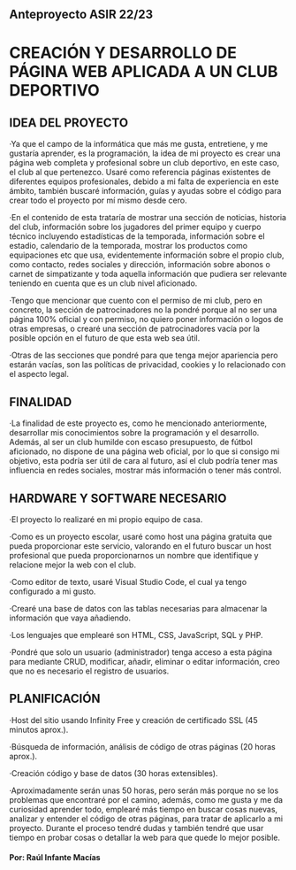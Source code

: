 ## Anteproyecto ASIR 22/23
# CREACIÓN Y DESARROLLO DE PÁGINA WEB APLICADA A UN CLUB DEPORTIVO

## IDEA DEL PROYECTO
·Ya que el campo de la informática que más me gusta, entretiene, y me gustaría aprender, es la programación, la idea de mi proyecto es crear una página web completa y profesional sobre un club deportivo, en este caso, el club al que pertenezco. Usaré como referencia páginas existentes de diferentes equipos profesionales, debido a mi falta de experiencia en este ámbito, también buscaré información, guías y ayudas sobre el código para crear todo el proyecto por mí mismo desde cero.  

·En el contenido de esta trataría de mostrar una sección de noticias, historia del club, información sobre los jugadores del primer equipo y cuerpo técnico incluyendo estadísticas de la temporada, información sobre el estadio, calendario de la temporada, mostrar los productos como equipaciones etc que usa, evidentemente información sobre el propio club, como contacto, redes sociales y dirección, información sobre abonos o carnet de simpatizante y toda aquella información que pudiera ser relevante teniendo en cuenta que es un club nivel aficionado.  

·Tengo que mencionar que cuento con el permiso de mi club, pero en concreto, la sección de patrocinadores no la pondré porque al no ser una página 100% oficial y con permiso, no quiero poner información o logos de otras empresas, o crearé una sección de patrocinadores vacía por la posible opción en el futuro de que esta web sea útil.  

·Otras de las secciones que pondré para que tenga mejor apariencia pero estarán vacías, son las políticas de privacidad, cookies y lo relacionado con el aspecto legal. 

## FINALIDAD
·La finalidad de este proyecto es, como he mencionado anteriormente, desarrollar mis conocimientos sobre la programación y el desarrollo. Además, al ser un club humilde con escaso presupuesto, de fútbol aficionado, no dispone de una página web oficial, por lo que si consigo mi objetivo, esta podría ser útil de cara al futuro, así el club podría tener mas influencia en redes sociales, mostrar más información o tener más control.

## HARDWARE Y SOFTWARE NECESARIO
·El proyecto lo realizaré en mi propio equipo de casa.  

·Como es un proyecto escolar, usaré como host una página gratuita que pueda proporcionar este servicio, valorando en el futuro buscar un host profesional que pueda proporcionarnos un nombre que identifique y relacione mejor la web con el club.  

·Como editor de texto, usaré Visual Studio Code, el cual ya tengo configurado a mi gusto.  

·Crearé una base de datos con las tablas necesarias para almacenar la información que vaya añadiendo.  

·Los lenguajes que emplearé son HTML, CSS, JavaScript, SQL y PHP.  

·Pondré que solo un usuario (administrador) tenga acceso a esta página para mediante CRUD, modificar, añadir, eliminar o editar información, creo que no es necesario el registro de usuarios.  

## PLANIFICACIÓN 
·Host del sitio usando Infinity Free y creación de certificado SSL (45 minutos aprox.).

·Búsqueda de información, análisis de código de otras páginas (20 horas aprox.).  

·Creación código y base de datos (30 horas extensibles).  

·Aproximadamente serán unas 50 horas, pero serán más porque no se los problemas que encontraré por el camino, además, como me gusta y me da curiosidad aprender todo, emplearé más tiempo en buscar cosas nuevas, analizar y entender el código de otras páginas, para tratar de aplicarlo a mi proyecto. Durante el proceso tendré dudas y también tendré que usar tiempo en probar cosas o detallar la web para que quede lo mejor posible.  

#### Por: Raúl Infante Macías  
